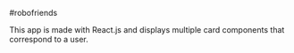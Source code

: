 #robofriends

This app is made with React.js and displays multiple card components that correspond to a user.
